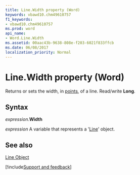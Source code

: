 ```yaml
---
title: Line.Width property (Word)
keywords: vbawd10.chm49610757
f1_keywords:
- vbawd10.chm49610757
ms.prod: word
api_name:
- Word.Line.Width
ms.assetid: 00aac43b-9638-808e-f203-6021f833ffcb
ms.date: 06/08/2017
localization_priority: Normal
---
```



# Line.Width property (Word)

Returns or sets the width, in [points](../language/glossary/vbe-glossary.md#point), of a line. Read/write  **Long**.


## Syntax

_expression_.**Width**

 _expression_ A variable that represents a '[Line](Word.Line.md)' object.


## See also


[Line Object](Word.Line.md)

[!include[Support and feedback](~/includes/feedback-boilerplate.md)]